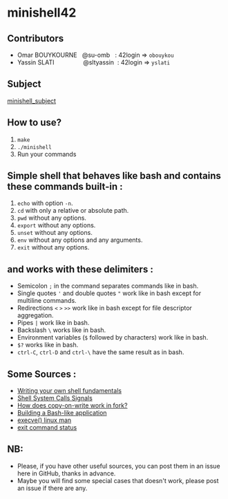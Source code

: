# minishell42
## Contributors

 - Omar BOUYKOURNE &nbsp;&nbsp;@su-omb &nbsp;	:   42login => `obouykou`
 - Yassin SLATI &nbsp;&nbsp;&nbsp;&nbsp;&nbsp;&nbsp;&nbsp;&nbsp;&nbsp;&nbsp;&nbsp;&nbsp;&nbsp;&nbsp;&nbsp;&nbsp;@sltyassin&nbsp;&nbsp;: 	42login => `yslati`

## Subject

[minishell_subject](https://github.com/su-omb/minishell42/blob/main/en.subject.pdf)

## How to use?

 1.  `make`  
 2.  `./minishell`
 3.  Run your commands

## Simple shell that behaves like bash and contains these commands built-in :

 1.  `echo` with option `-n`.   
 2.  `cd` with only a relative or absolute path.
 3.  `pwd` without any options.
 4.  `export` without any options.
 5.  `unset` without any options.
 6.  `env` without any options and any arguments.
 7.  `exit` without any options.

## and works with these delimiters :

 - Semicolon `;` in the command separates commands like in bash.
 -  Single quotes `'` and double quotes `"` work like in bash except for multiline commands.
 - Redirections `<` `>` `>>` work like in bash except for file descriptor aggregation.
 - Pipes `|` work like in bash.
 - Backslash `\` works like in bash.
 - Environment variables (`$` followed by characters) work like in bash.
 - `$?` works like in bash.
 - `ctrl-C`, `ctrl-D` and `ctrl-\` have the same result as in bash.

## Some Sources :

 - [Writing your own shell fundamentals](https://www.cs.purdue.edu/homes/grr/SystemsProgrammingBook/Book/Chapter5-WritingYourOwnShell.pdf)
 - [Shell System Calls Signals](https://cdn.discordapp.com/attachments/769898609562746880/776363294013128734/Shells_SystemCalls_Signals.ppt)
 - [How does copy-on-write work in fork?](https://stackoverflow.com/questions/27161412/how-does-copy-on-write-work-in-fork?rq=1)
 - [ Building a Bash-like application](https://medium.com/@ssreehari/building-a-bash-like-application-e17122609be4)
 - [ execve() linux man](https://linux.die.net/man/2/execve)
 - [exit command status](https://www.cyberciti.biz/faq/linux-bash-exit-status-set-exit-statusin-bash/)


## NB:

 - Please, if you have other useful sources, you can post them in an issue here in GitHub, thanks in advance.
 - Maybe you will find some special cases that doesn't work, please post an issue if there are any.
